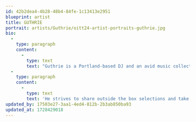 ```yaml
---
id: 42b2dea4-4b28-48b4-84fe-1c13413e2951
blueprint: artist
title: GUTHRIE
portrait: artists/Guthrie/oitt24-artist-portraits-guthrie.jpg
bio:
  -
    type: paragraph
    content:
      -
        type: text
        text: "Guthrie is a Portland-based DJ and an avid music collector. He got his start on the radio at WKNC 88.1 FM as an underground rock & folk music DJ, librarian, and afterhours program director. Since 2021, he has been organizing raves and DJing with PDX's Group Sound collective, known for their thematic parties and communal aesthetic.\_"
  -
    type: paragraph
    content:
      -
        type: text
        text: 'He strives to share outside the box selections and take risks behind the decks. Recently he’s been digging deep house, off-kilter tribal rhythms, minimal wave, whimsical footwork, and the nebulous territory between techno/bass/breaks.'
updated_by: 17503e27-3aa1-4ed4-812b-2b3ab850ba93
updated_at: 1728429018
---
```

